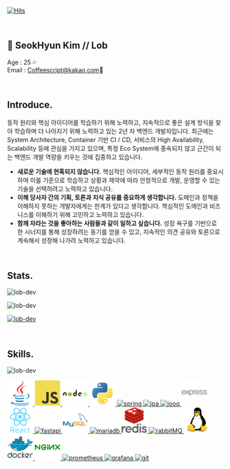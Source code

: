 [![Hits](https://hits.seeyoufarm.com/api/count/incr/badge.svg?url=https%3A%2F%2Fgithub.com%2FLob-dev%2Fhit-counter&count_bg=%2379C83D&title_bg=%23555555&icon=spring.svg&icon_color=%2353F531&title=Hello%21&edge_flat=false)](https://hits.seeyoufarm.com)

<br/>

## 👻 SeokHyun Kim // Lob

Age : 25 💦<br/>
Email : Coffeescript@kakao.com💬<br/>

<br/>

## Introduce.

동작 원리와 핵심 아이디어를 학습하기 위해 노력하고, 지속적으로 좋은 설계 방식을 찾아 학습하며 더 나아지기 위해 노력하고 있는 2년 차 백엔드 개발자입니다. 최근에는 System Architecture, Container 기반 CI / CD, 서비스의 High Availability, Scalability 등에 관심을 가지고 있으며, 특정 Eco System에 종속되지 않고 근간이 되는 백엔드 개발 역량을 키우는 것에 집중하고 있습니다. 

- **새로운 기술에 현혹되지 않습니다.** 핵심적인 아이디어, 세부적인 동작 원리를 중요시하며 이를 기준으로 학습하고 상황과 제약에 따라 안정적으로 개발, 운영할 수 있는 기술을 선택하려고 노력하고 있습니다.
- **이해 당사자 간의 기획, 토론과 지식 공유를 중요하게 생각합니다.** 도메인과 정책을 이해하지 못하는 개발자에게는 한계가 있다고 생각합니다. 핵심적인 도메인과 비즈니스를 이해하기 위해 고민하고 노력하고 있습니다.
- **함께 자라는 것을 좋아하는 사람들과 같이 일하고 싶습니다.** 성장 욕구를 기반으로 한 시너지를 통해 성장하려는 동기를 얻을 수 있고, 지속적인 의견 공유와 토론으로 계속해서 성장해 나가려 노력하고 있습니다.

<br/>

## Stats.

<p>
  <img src="https://github-readme-stats.vercel.app/api?username=lob-dev&show_icons=true&locale=en&theme=onedark" alt="lob-dev" />
</p>

<p>
  <img src="https://github-readme-streak-stats.herokuapp.com/?user=lob-dev&theme=onedark" alt="lob-dev" />
</p>

<p align="left"> 
  <a href="https://github.com/ryo-ma/github-profile-trophy">
    <img src="https://github-profile-trophy.vercel.app/?username=lob-dev&theme=onedark" alt="lob-dev" />
  </a> 
</p>

<br/>

## Skills.

<p>
  <img src="https://github-readme-stats.vercel.app/api/top-langs?username=lob-dev&show_icons=true&locale=en&layout=compact&theme=onedark" alt="lob-dev" />
</p>

<p align="left"> 
  <a href="https://www.java.com" target="_blank" rel="noreferrer">
    <img src="https://raw.githubusercontent.com/devicons/devicon/master/icons/java/java-original.svg" alt="java" width="60" height="60"/> 
  </a> 
  <a href="https://developer.mozilla.org/en-US/docs/Web/JavaScript" target="_blank" rel="noreferrer"> 
    <img src="https://raw.githubusercontent.com/devicons/devicon/master/icons/javascript/javascript-original.svg" alt="javascript" width="60" height="60"/> 
  </a> 
  <a href="https://nodejs.org" target="_blank" rel="noreferrer"> 
    <img src="https://raw.githubusercontent.com/devicons/devicon/master/icons/nodejs/nodejs-original-wordmark.svg" alt="nodejs" width="60" height="60"/> 
  </a> 
  <a href="https://www.python.org" target="_blank" rel="noreferrer"> 
    <img src="https://raw.githubusercontent.com/devicons/devicon/master/icons/python/python-original.svg" alt="python" width="60" height="60"/> 
  </a> 

  <a href="https://spring.io/" target="_blank" rel="noreferrer"> 
    <img src="https://www.vectorlogo.zone/logos/springio/springio-icon.svg" alt="spring" width="60" height="60"/> 
  </a>
  <a href="https://en.wikipedia.org/wiki/Jakarta_Persistence" target="_blank" rel="noreferrer"> 
    <img src="https://user-images.githubusercontent.com/67903919/151687201-299dd254-b976-43d8-8d4d-0571c5cb48f3.svg" alt="jpa" width="60" height="60"/> 
  </a>
  <a href="https://www.jooq.org/" target="_blank" rel="noreferrer"> 
    <img src="https://user-images.githubusercontent.com/67903919/151687129-897c968d-182b-42d8-8ff6-ea3d5e00f2b6.svg" alt="jooq" width="60" height="60"/> 
  </a>
  <a href="https://expressjs.com" target="_blank" rel="noreferrer"> 
    <img src="https://raw.githubusercontent.com/devicons/devicon/master/icons/express/express-original-wordmark.svg" alt="express" width="60" height="60"/> 
  </a> 
  <a href="https://reactjs.org/" target="_blank" rel="noreferrer"> 
    <img src="https://raw.githubusercontent.com/devicons/devicon/master/icons/react/react-original-wordmark.svg" alt="react" width="60" height="60"/> 
  </a> 
  <a href="https://fastapi.tiangolo.com/" target="_blank" rel="noreferrer"> 
    <img src="https://user-images.githubusercontent.com/67903919/151687325-e726af78-e7d9-4ae7-88de-d039600c2e1c.svg" alt="fastapi" width="60" height="60"/> 
  </a> 
  <a href="https://www.mysql.com/" target="_blank" rel="noreferrer"> 
    <img src="https://raw.githubusercontent.com/devicons/devicon/master/icons/mysql/mysql-original-wordmark.svg" alt="mysql" width="60" height="60"/>
  </a> 
  <a href="https://mariadb.org/" target="_blank" rel="noreferrer">
    <img src="https://www.vectorlogo.zone/logos/mariadb/mariadb-icon.svg" alt="mariadb" width="60" height="60"/> 
  </a> 

  <a href="https://redis.io" target="_blank" rel="noreferrer"> 
    <img src="https://raw.githubusercontent.com/devicons/devicon/master/icons/redis/redis-original-wordmark.svg" alt="redis" width="60" height="60"/> 
  </a> 
  
  <a href="https://www.rabbitmq.com" target="_blank" rel="noreferrer"> 
    <img src="https://www.vectorlogo.zone/logos/rabbitmq/rabbitmq-icon.svg" alt="rabbitMQ" width="60" height="60"/> 
  </a> 

  <a href="https://www.linux.org/" target="_blank" rel="noreferrer"> 
    <img src="https://raw.githubusercontent.com/devicons/devicon/master/icons/linux/linux-original.svg" alt="linux" width="60" height="60"/> 
  </a> 
  <a href="https://www.docker.com/" target="_blank" rel="noreferrer"> 
    <img src="https://raw.githubusercontent.com/devicons/devicon/master/icons/docker/docker-original-wordmark.svg" alt="docker" width="60" height="60"/> 
  </a> 
  <a href="https://www.nginx.com" target="_blank" rel="noreferrer"> 
    <img src="https://raw.githubusercontent.com/devicons/devicon/master/icons/nginx/nginx-original.svg" alt="nginx" width="60" height="60"/> 
  </a> 

  <a href="https://prometheus.io/" target="_blank" rel="noreferrer"> 
    <img src="https://www.vectorlogo.zone/logos/prometheusio/prometheusio-icon.svg" alt="prometheus" width="60" height="60"/> 
  </a> 
  <a href="https://grafana.com" target="_blank" rel="noreferrer"> 
    <img src="https://www.vectorlogo.zone/logos/grafana/grafana-icon.svg" alt="grafana" width="60" height="60"/> 
  </a> 
  
  <a href="https://git-scm.com/" target="_blank" rel="noreferrer"> 
    <img src="https://www.vectorlogo.zone/logos/git-scm/git-scm-icon.svg" alt="git" width="60" height="60"/> 
  </a> 
</p>


